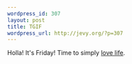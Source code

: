 ```yaml
--- 
wordpress_id: 307
layout: post
title: TGIF
wordpress_url: http://jevy.org/?p=307
---
```

Holla! It's Friday!  Time to simply <a href="http://www.vimeo.com/clip:44877#">love life</a>.
